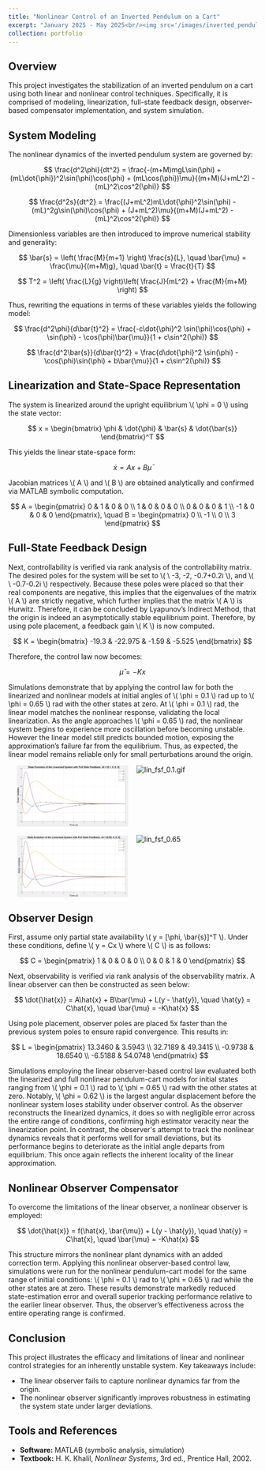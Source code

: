 ```yaml
---
title: "Nonlinear Control of an Inverted Pendulum on a Cart"
excerpt: "January 2025 - May 2025<br/><img src='/images/inverted_pendulum_nlonls_oc_0.62.gif' alt='inverted_pendulum' style='max-width:100%; height:auto; width:450px;'>"
collection: portfolio
---
```

## Overview

This project investigates the stabilization of an inverted pendulum on a cart using both linear and nonlinear control techniques. Specifically, it is comprised of modeling, linearization, full-state feedback design, observer-based compensator implementation, and system simulation.

## System Modeling

The nonlinear dynamics of the inverted pendulum system are governed by:

$$
\frac{d^2\phi}{dt^2} = \frac{-(m+M)mgL\sin(\phi) + (mL\dot{\phi})^2\sin(\phi)\cos(\phi) + (mL\cos(\phi))\mu}{(m+M)(J+mL^2) - (mL)^2\cos^2(\phi)}
$$

$$
\frac{d^2s}{dt^2} = \frac{(J+mL^2)mL\dot{\phi}^2\sin(\phi) - (mL)^2g\sin(\phi)\cos(\phi) + (J+mL^2)\mu}{(m+M)(J+mL^2) - (mL)^2\cos^2(\phi)}
$$

Dimensionless variables are then introduced to improve numerical stability and generality:

$$
\bar{s} = \left( \frac{M}{m+1} \right) \frac{s}{L}, \quad \bar{\mu} = \frac{\mu}{(m+M)g}, \quad \bar{t} = \frac{t}{T}
$$

$$
T^2 = \left( \frac{L}{g} \right)\left( \frac{J}{mL^2} + \frac{M}{m+M} \right)
$$

Thus, rewriting the equations in terms of these variables yields the following model:

$$
\frac{d^2\phi}{d\bar{t}^2} = \frac{-c\dot{\phi}^2 \sin(\phi)\cos(\phi) + \sin(\phi) - \cos(\phi)\bar{\mu}}{1 + c\sin^2(\phi)}
$$

$$
\frac{d^2\bar{s}}{d\bar{t}^2} = \frac{d\dot{\phi}^2 \sin(\phi) - \cos(\phi)\sin(\phi) + b\bar{\mu}}{1 + c\sin^2(\phi)}
$$

## Linearization and State-Space Representation

The system is linearized around the upright equilibrium \\( \phi = 0 \\) using the state vector:

$$
x = \begin{bmatrix} \phi & \dot{\phi} & \bar{s} & \dot{\bar{s}} \end{bmatrix}^T
$$

This yields the linear state-space form:

$$
\dot{x} = A x + B \bar{\mu}
$$

Jacobian matrices \\( A \\) and \\( B \\) are obtained analytically and confirmed via MATLAB symbolic computation.

$$
A = \begin{pmatrix}
0 & 1 & 0 & 0 \\
1 & 0 & 0 & 0 \\
0 & 0 & 0 & 1 \\
-1 & 0 & 0 & 0
\end{pmatrix}, \quad
B = \begin{pmatrix}
0 \\
-1 \\
0 \\
3
\end{pmatrix}
$$

## Full-State Feedback Design

Next, controllability is verified via rank analysis of the controllability matrix. The desired poles for the system will be set to \\( \ -3, -2, -0.7+0.2i \\), and \\( \ -0.7-0.2i \\) respectively. Because these poles were placed so that their real components are negative, this implies that the eigenvalues of the matrix \\( A \\) are strictly negative, which further implies that the matrix \\( A \\) is Hurwitz. Therefore, it can be concluded by Lyapunov’s Indirect Method, that the origin is indeed an asymptotically stable equilibrium point. Therefore, by using pole placement, a feedback gain \\( K \\) is now computed.

$$
K = \begin{bmatrix} -19.3 & -22.975 & -1.59 & -5.525 \end{bmatrix}
$$

Therefore, the control law now becomes:

$$
\bar{\mu} = -Kx
$$

Simulations demonstrate that by applying the control law for both the linearized and nonlinear models at initial angles of \\( \phi = 0.1 \\) rad up to \\( \phi = 0.65 \\) rad with the other states at zero. At \\( \phi = 0.1 \\) rad, the linear model matches the nonlinear response, validating the local linearization. As the angle approaches \\( \phi = 0.65 \\) rad, the nonlinear system begins to experience more oscillation before becoming unstable. However the linear model still predicts bounded motion, exposing the approximation’s failure far from the equilibrium. Thus, as expected, the linear model remains reliable only for small perturbations around the origin.

<div style="display: flex; flex-wrap: wrap; justify-content: center; gap: 1rem;">
  <img src="/images/ip_lin_fsf_0.1.jpg" alt="lin_fsf_0.1.jpg" style="width: 45%; height: auto;">
  <img src="/images/inverted_pendulum_lin_fsf_0.1.gif.jpg" alt="lin_fsf_0.1.gif" style="width: 45%; height: auto;">
  <img src="/images/ip_lin_fsf_0.65.jpg" alt="lin_fsf_0.65" style="width: 45%; height: auto;">
  <img src="/images/inverted_pendulum_lin_fsf_0.65.gif" alt="lin_fsf_0.65" style="width: 45%; height: auto;">
</div>

## Observer Design

First, assume only partial state availability \\( y = [\phi, \bar{s}]^T \\). Under these conditions, define \\( y = Cx \\) where \\( C \\) is as follows:

$$
C = \begin{pmatrix}
1 & 0 & 0 & 0 \\
0 & 0 & 1 & 0
\end{pmatrix}
$$

Next, observability is verified via rank analysis of the observability matrix. A linear observer can then be constructed as seen below:

$$
\dot{\hat{x}} = A\hat{x} + B\bar{\mu} + L(y - \hat{y}), \quad \hat{y} = C\hat{x}, \quad \bar{\mu} = -K\hat{x}
$$

Using pole placement, observer poles are placed 5x faster than the previous system poles to ensure rapid convergence. This results in:

$$
L = \begin{pmatrix}
13.3460 & 3.5943 \\
32.7189 & 49.3415 \\
-0.9738 & 18.6540 \\
-6.5188 & 54.0748
\end{pmatrix}
$$

Simulations employing the linear observer-based control law evaluated both the linearized and full nonlinear pendulum-cart models for initial states ranging from \\( \phi = 0.1 \\) rad to \\( \phi = 0.65 \\) rad with the other states at zero. Notably, \\( \phi = 0.62 \\) is the largest angular displacement before the nonlinear system loses stability under observer control. As the observer reconstructs the linearized dynamics, it does so with negligible error across the entire range of conditions, confirming high estimator veracity near the linearization point. In contrast, the observer's attempt to track the nonlinear dynamics reveals that it performs well for small deviations, but its performance begins to deteriorate as the initial angle departs from equilibrium. This once again reflects the inherent locality of the linear approximation.

## Nonlinear Observer Compensator

To overcome the limitations of the linear observer, a nonlinear observer is employed:

$$
\dot{\hat{x}} = f(\hat{x}, \bar{\mu}) + L(y - \hat{y}), \quad \hat{y} = C\hat{x}, \quad \bar{\mu} = -K\hat{x}
$$


This structure mirrors the nonlinear plant dynamics with an added correction term. Applying this nonlinear observer-based control law, simulations were run for the nonlinear pendulum-cart model for the same range of initial conditions: \\( \phi = 0.1 \\) rad to \\( \phi = 0.65 \\) rad while the other states are at zero. These results demonstrate markedly reduced state-estimation error and overall superior tracking performance relative to the earlier linear observer. Thus, the observer’s effectiveness across the entire operating range is confirmed.

## Conclusion

This project illustrates the efficacy and limitations of linear and nonlinear control strategies for an inherently unstable system. Key takeaways include:

- The linear observer fails to capture nonlinear dynamics far from the origin.
- The nonlinear observer significantly improves robustness in estimating the system state under larger deviations.

## Tools and References

- **Software:** MATLAB (symbolic analysis, simulation)
- **Textbook:** H. K. Khalil, *Nonlinear Systems*, 3rd ed., Prentice Hall, 2002.
